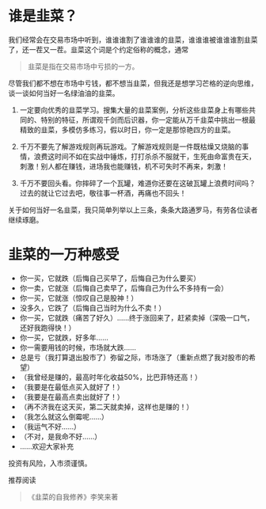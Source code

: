 # 谁是韭菜？

我们经常会在交易市场中听到，谁谁谁割了谁谁谁的韭菜，谁谁谁被谁谁谁割韭菜了，还一茬又一茬。韭菜这个词是个约定俗称的概念，通常

> 韭菜是指在交易市场中亏损的一方。

尽管我们都不想在市场中亏钱，都不想当韭菜，但我还是想学习芒格的逆向思维，谈一谈如何当好一名绿油油的韭菜。

1. 一定要向优秀的韭菜学习。搜集大量的韭菜案例，分析这些韭菜身上有哪些共同的、特别的特征，所谓观千剑而后识器，你一定能从万千韭菜中挑出一根最精致的韭菜，多模仿多练习，假以时日，你一定是那惊艳四方的韭菜。

2. 千万不要先了解游戏规则再玩游戏。了解游戏规则是一件既枯燥又烧脑的事情，浪费这时间不如在实战中锤炼，打打杀杀不服就干，生死由命富贵在天，刺激！别人都在赚钱，进场我也能赚钱，机不可失时不再来，刺激！

3. 千万不要回头看。你摔碎了一个瓦罐，难道你还要在这破瓦罐上浪费时间吗？过去的就让它过去吧，敬往事一杯酒，再痛也不回头！

关于如何当好一名韭菜，我只简单列举以上三条，条条大路通罗马，有劳各位读者继续琢磨。

# 韭菜的一万种感受

- 你一买，它就跌（后悔自己买早了，后悔自己为什么要买）
- 你一卖，它就涨（后悔自己卖早了，后悔自己为什么不多持有一会）
- 你一买，它就涨（惊叹自己是股神！）
- 没多久，它跌了（后悔自己当时为什么不卖！）
- 你一买，它就跌（痛苦了好久）……终于涨回来了，赶紧卖掉（深吸一口气，还好我跑得快！）
- 你一买，它就跌，好多年……
- 你一需要用钱的时候，市场就大跌……
- 总是亏（我打算退出股市了）弥留之际，市场涨了（重新点燃了我对股市的希望）
- （我曾经是赚的，最高时年化收益50%，比巴菲特还高！）
- （我要是在最低点买入就好了！）
- （我要是在最高点卖出就好了！）
- （再不济我在这天买，第二天就卖掉，这样也是赚的！）
- （我怎么就这么倒霉呢……）
- （我运气不好……）
- （不对，是我命不好……）
- ……欢迎大家补充



投资有风险，入市须谨慎。

推荐阅读
>《韭菜的自我修养》李笑来著